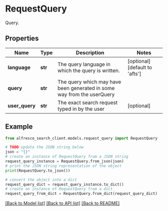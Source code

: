 # RequestQuery

Query.

## Properties

Name | Type | Description | Notes
------------ | ------------- | ------------- | -------------
**language** | **str** | The query language in which the query is written. | [optional] [default to 'afts']
**query** | **str** | The query which may have been generated in some way from the userQuery | 
**user_query** | **str** | The exact search request typed in by the user | [optional] 

## Example

```python
from alfresco_search_client.models.request_query import RequestQuery

# TODO update the JSON string below
json = "{}"
# create an instance of RequestQuery from a JSON string
request_query_instance = RequestQuery.from_json(json)
# print the JSON string representation of the object
print(RequestQuery.to_json())

# convert the object into a dict
request_query_dict = request_query_instance.to_dict()
# create an instance of RequestQuery from a dict
request_query_from_dict = RequestQuery.from_dict(request_query_dict)
```
[[Back to Model list]](../README.md#documentation-for-models) [[Back to API list]](../README.md#documentation-for-api-endpoints) [[Back to README]](../README.md)


